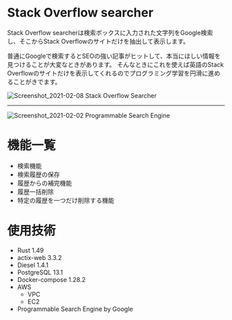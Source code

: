# Stack Overflow searcher

Stack Overflow searcherは検索ボックスに入力された文字列をGoogle検索し、そこからStack Overflowのサイトだけを抽出して表示します。

普通にGoogleで検索するとSEOの強い記事がヒットして、本当にほしい情報を見つけることが大変なときがあります。
そんなときにこれを使えば英語のStack Overflowのサイトだけを表示してくれるのでプログラミング学習を円滑に進めることがきでます。

![Screenshot_2021-02-08 Stack Overflow Searcher](https://user-images.githubusercontent.com/66501033/107167188-87bdc200-69fb-11eb-9ccb-6cede2199372.png)

--------------------------------------------------------------------------------------------------------------------------

![Screenshot_2021-02-02 Programmable Search Engine](https://user-images.githubusercontent.com/66501033/106545995-c3651180-654d-11eb-8bf5-7dd72a642b88.png)

# 機能一覧
* 検索機能
* 検索履歴の保存
* 履歴からの補完機能
* 履歴一括削除
* 特定の履歴を一つだけ削除する機能

# 使用技術
* Rust 1.49
* actix-web 3.3.2
* Diesel 1.4.1
* PostgreSQL 13.1
* Docker-compose 1.28.2
* AWS
    * VPC
    * EC2
* Programmable Search Engine by Google
